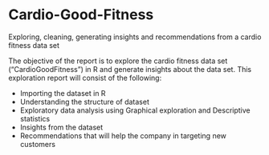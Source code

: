# Cardio-Good-Fitness
Exploring, cleaning, generating insights and recommendations from a cardio fitness data set  

The objective of the report is to explore the cardio fitness data set (“CardioGoodFitness”) in R and generate insights about the data set.
This exploration report will consist of the following:
- Importing the dataset in R
- Understanding the structure of dataset
- Exploratory data analysis using Graphical exploration and Descriptive statistics
- Insights from the dataset
- Recommendations that will help the company in targeting new customers
